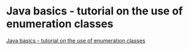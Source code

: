 # Java basics - tutorial on the use of enumeration classes
[Java basics - tutorial on the use of enumeration classes](https://aiwithcloud.com/2022/09/19/java_basics___tutorial_on_the_use_of_enumeration_classes/)